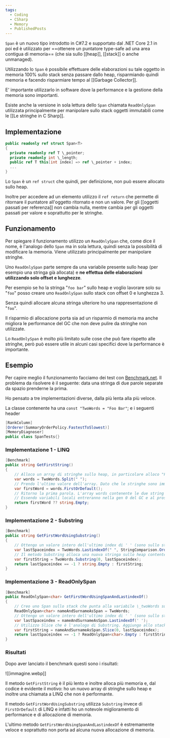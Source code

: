 ```yaml
---
tags:
  - Coding
  - CSharp
  - Memory
  - PublishedPosts
---
```



`Span` è un nuovo tipo introdotto in C#7.2 e supportato dal .NET Core 2.1 in poi ed è utilizzato per ==ottenere un puntatore type-safe ad una area contigua di memoria== (che sia sullo [[heap]], [[stack]] o anche unmanaged).

Utilizzando lo `Span` è possibile effettuare delle elaborazioni su tale oggetto in memoria 100% sullo stack senza passare dallo heap, risparmiando quindi memoria e facendo risparmiare tempo al [[Garbage Collector]].

E' importante utilizzarlo in software dove la performance e la gestione della memoria sono importanti.

Esiste anche la versione in sola lettura dello `Span` chiamata `ReadOnlySpan` utilizzata principalmente per manipolare sullo stack oggetti immutabili come le [[Le stringhe in C Sharp]].

## Implementazione
```csharp
public readonly ref struct Span<T>
{
  private readonly ref T \_pointer;
  private readonly int \_length;
  public ref T this[int index] => ref \_pointer + index;
  ...
}
```
Lo `Span` è un `ref struct` che quindi, per definizione, non può essere allocato sullo heap.

Inoltre per accedere ad un elemento utilizzo il `ref return` che permette di ritornare il puntatore all'oggetto ritornato e non un valore.
Per gli [[oggetti passati per referenza]] non cambia nulla, mentre cambia per gli oggetti passati per valore e soprattutto per le stringhe.

## Funzionamento

Per spiegare il funzionamento utilizzo un `ReadOnlySpan` che, come dice il nome, è l'analogo dello `Span` ma in sola lettura, quindi senza la possibilità di modificare la memoria. Viene utilizzato principalmente per manipolare stringhe.

Uno `ReadOnlySpan` parte sempre da una variabile presente sullo heap (per esempio una stringa già allocata) e **ne effettua delle elaborazioni utilizzando solo offset e lunghezze**.

Per esempio se ho la stringa "`foo bar`" sullo heap e voglio lavorare solo su "`foo`" posso creare uno `ReadOnlySpan` sullo stack con offset 0 e lunghezza 3.

Senza quindi allocare alcuna stringa ulteriore ho una rappresentazione di "`foo`".

Il risparmio di allocazione porta sia ad un risparmio di memoria ma anche migliora le performance del GC che non deve pulire da stringhe non utilizzate.

Lo `ReadOnlySpan` è molto più limitato sulle cose che può fare rispetto alle stringhe, però può essere utile in alcuni casi specifici dove la performance è importante.

## Esempio  

Per capire meglio il funzionamento facciamo dei test con [Benchmark.net](https://benchmarkdotnet.org/articles/overview.html). Il problema da risolvere è il seguente: data una stringa di due parole separate da spazio prenderne la prima.

Ho pensato a tre implementazioni diverse, dalla più lenta alla più veloce.

La classe contenente ha una `const "TwoWords = "Foo Bar"`; e i seguenti header
```csharp
[RankColumn]
[Orderer(SummaryOrderPolicy.FastestToSlowest)]
[MemoryDiagnoser]
public class SpanTests{}
```
### Implementazione 1 - LINQ
```csharp
[Benchmark]
public string GetFirstString()
{
    // Alloco un array di stringhe sullo heap, in particolare alloco "Foo" e "Bar"
    var words = TwoWords.Split(" ");
    // Prendo l'ultimo valore dell'array. Dato che le stringhe sono immutabili alloco una ulteriore sullo heap
    var firstWord = words.FirstOrDefault();
    // Ritorno la prima parola. L'array words contenente le due string che vanno out of scope in quanto perdo i puntatori dello stack.
    // Essendo variabili locali entreranno nella gen 0 del GC e al prossimo collect verranno eliminate
    return firstWord ?? string.Empty;
}
```
### Implementazione 2 - Substring
```csharp
[Benchmark]
public string GetFirstWordUsingSubstring()
{
    // Ottengo un valore intero dell'ultimo index di ' ' (sono sullo stack)
    var lastSpaceindex = TwoWords.LastindexOf(" ", StringComparison.Ordinal);
    // Il metodo Substring alloca una nuova stringa sullo heap contentente "Foo"
    var firstString = TwoWords.Substring(0, lastSpaceindex);
    return lastSpaceindex == -1 ? string.Empty : firstString;
}
```
### Implementazione 3 - ReadOnlySpan
```csharp
[Benchmark]
public ReadOnlySpan<char> GetFirstWordUsingSpanAndLastindexOf()
{
    // Creo uno Span sullo stack che punta alla variabile \_twoWords sullo heap
    ReadOnlySpan<char> nameAndSurnameAsSpan = TwoWords;
    // Ottengo un valore intero dell'ultimo index di ' ' (sono sullo stack)
    var lastSpaceindex = nameAndSurnameAsSpan.LastindexOf(' ');
    // Utilizzo Slice che è l'analogo di Substring. Aggiungo allo stack due variabili: offset "0" e lenght "lastSpaceindex".
    var firstString = nameAndSurnameAsSpan.Slice(0, lastSpaceindex);
    return lastSpaceindex == -1 ? ReadOnlySpan<char>.Empty : firstString;
}
```
### Risultati

Dopo aver lanciato il benchmark questi sono i risultati:

![[immagine.webp]]

Il metodo `GetFirstString` è il più lento e inoltre alloca più memoria e, dal codice è evidente il motivo: ho un nuovo array di stringhe sullo heap e inoltre una chiamata a LINQ che non è performante.

Il metodo `GetFirstWordUsingSubstring` utilizza `Substring` invece di `FirstOrDefault` di LINQ e infatti ho un notevole miglioramento di performance e di allocazione di memoria.

L'ultimo metodo `GetFirstWordUsingSpanAndLastindexOf` è estremamente veloce e soprattutto non porta ad alcuna nuova allocazione di memoria.
